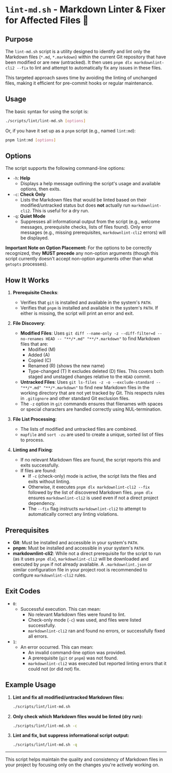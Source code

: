 # `lint-md.sh` - Markdown Linter & Fixer for Affected Files 🚀

## Purpose

The `lint-md.sh` script is a utility designed to identify and lint only the Markdown files (`*.md`, `*.markdown`) within the current Git repository that have been modified or are new (untracked). It then uses `pnpm dlx markdownlint-cli2 --fix` to lint and attempt to automatically fix any issues in these files.

This targeted approach saves time by avoiding the linting of unchanged files, making it efficient for pre-commit hooks or regular maintenance.

## Usage

The basic syntax for using the script is:

```bash
./scripts/lint/lint-md.sh [options]
```

Or, if you have it set up as a `pnpm` script (e.g., named `lint:md`):

```bash
pnpm lint:md [options]
```

## Options

The script supports the following command-line options:

- `-h`: **Help**
  - Displays a help message outlining the script's usage and available options, then exits.
- `-c`: **Check Only**
  - Lists the Markdown files that would be linted based on their modified/untracked status but does **not** actually run `markdownlint-cli2`. This is useful for a dry run.
- `-q`: **Quiet Mode**
  - Suppresses all informational output from the script (e.g., welcome messages, prerequisite checks, lists of files found). Only error messages (e.g., missing prerequisites, `markdownlint-cli2` errors) will be displayed.

**Important Note on Option Placement:**
For the options to be correctly recognized, they **MUST precede** any non-option arguments (though this script currently doesn't accept non-option arguments other than what `getopts` processes).

## How It Works

1. **Prerequisite Checks**:

   - Verifies that `git` is installed and available in the system's `PATH`.
   - Verifies that `pnpm` is installed and available in the system's `PATH`.
     If either is missing, the script will print an error and exit.

2. **File Discovery**:

   - **Modified Files**: Uses `git diff --name-only -z --diff-filter=d --no-renames HEAD -- "**/*.md" "**/*.markdown"` to find Markdown files that are:
     - Modified (M)
     - Added (A)
     - Copied (C)
     - Renamed (R) (shows the new name)
     - Type-changed (T)
       It excludes deleted (D) files. This covers both staged and unstaged changes relative to the `HEAD` commit.
   - **Untracked Files**: Uses `git ls-files -z -o --exclude-standard -- "**/*.md" "**/*.markdown"` to find new Markdown files in the working directory that are not yet tracked by Git. This respects rules in `.gitignore` and other standard Git exclusion files.
   - The `-z` option in `git` commands ensures that filenames with spaces or special characters are handled correctly using NUL-termination.

3. **File List Processing**:

   - The lists of modified and untracked files are combined.
   - `mapfile` and `sort -zu` are used to create a unique, sorted list of files to process.

4. **Linting and Fixing**:
   - If no relevant Markdown files are found, the script reports this and exits successfully.
   - If files are found:
     - If `-c` (check-only) mode is active, the script lists the files and exits without linting.
     - Otherwise, it executes `pnpm dlx markdownlint-cli2 --fix` followed by the list of discovered Markdown files. `pnpm dlx` ensures `markdownlint-cli2` is used even if not a direct project dependency.
     - The `--fix` flag instructs `markdownlint-cli2` to attempt to automatically correct any linting violations.

## Prerequisites

- **Git**: Must be installed and accessible in your system's `PATH`.
- **pnpm**: Must be installed and accessible in your system's `PATH`.
- **markdownlint-cli2**: While not a direct prerequisite for the script to run (as it uses `pnpm dlx`), `markdownlint-cli2` will be downloaded and executed by `pnpm` if not already available. A `.markdownlint.json` or similar configuration file in your project root is recommended to configure `markdownlint-cli2` rules.

## Exit Codes

- `0`:
  - Successful execution. This can mean:
    - No relevant Markdown files were found to lint.
    - Check-only mode (`-c`) was used, and files were listed successfully.
    - `markdownlint-cli2` ran and found no errors, or successfully fixed all errors.
- `1`:
  - An error occurred. This can mean:
    - An invalid command-line option was provided.
    - A prerequisite (`git` or `pnpm`) was not found.
    - `markdownlint-cli2` was executed but reported linting errors that it could not (or did not) fix.

## Example Usage

1. **Lint and fix all modified/untracked Markdown files:**

   ```bash
   ./scripts/lint/lint-md.sh
   ```

2. **Only check which Markdown files would be linted (dry run):**

   ```bash
   ./scripts/lint/lint-md.sh -c
   ```

3. **Lint and fix, but suppress informational script output:**

   ```bash
   ./scripts/lint/lint-md.sh -q
   ```

---

This script helps maintain the quality and consistency of Markdown files in your project by focusing only on the changes you're actively working on.
